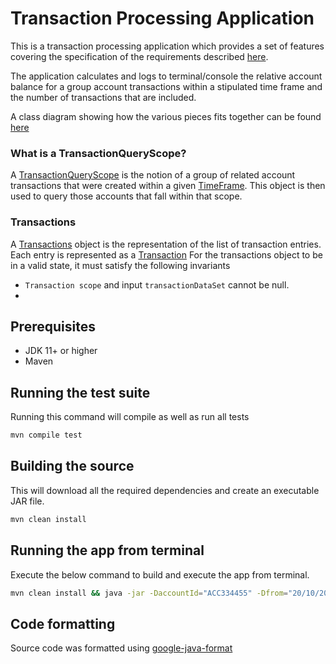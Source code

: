 
# Transaction Processing Application

This is a transaction processing application which provides a set of features
covering the specification of the requirements described [here](meBankCodingChallenge.pdf).

The application calculates and logs to terminal/console the relative account balance for a group account transactions within a stipulated time frame
and the number of transactions that are included.

A class diagram showing how the various pieces fits together can be found [here](screenshots/classDiagram.png)


### What is a TransactionQueryScope?
A [TransactionQueryScope](src/main/java/au/com/mebank/codingchallenge/joshluisaac/transactionprocessing/TransactionQueryScope.java) is the notion of a group of related account transactions that were created within a 
given [TimeFrame](src/main/java/au/com/mebank/codingchallenge/joshluisaac/transactionprocessing/TimeFrame.java).
This object is then used to query those accounts that fall within that scope. 

### Transactions
A [Transactions](src/main/java/au/com/mebank/codingchallenge/joshluisaac/transactionprocessing/Transactions.java) object is the representation of the list of transaction entries. 
Each entry is represented as a [Transaction](src/main/java/au/com/mebank/codingchallenge/joshluisaac/transactionprocessing/Transaction.java) 
For the transactions object to be in a valid state, it must satisfy the following invariants 

*  `Transaction scope` and input `transactionDataSet` cannot be null.
* 

## Prerequisites

- JDK 11+ or higher
- Maven

## Running the test suite

Running this command will compile as well as run all tests

```bash
mvn compile test
```

## Building the source

This will download all the required dependencies and create an executable JAR file.

```bash
mvn clean install
```

## Running the app from terminal

Execute the below command to build and execute the app from terminal.

```bash
mvn clean install && java -jar -DaccountId="ACC334455" -Dfrom="20/10/2018 12:00:00" -Dto="20/10/2018 19:00:00" -DcsvFile="sampleDataSet.csv" target/mebank-codingChallenge-Joshua-0.0.1-SNAPSHOT.jar
```


## Code formatting
Source code was formatted using [google-java-format](https://github.com/google/google-java-format)

## 
